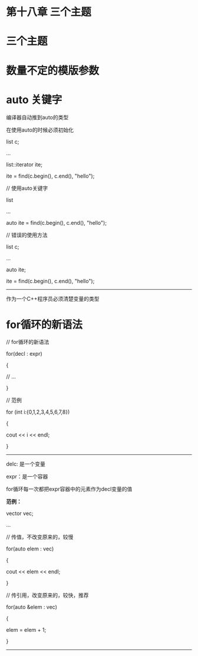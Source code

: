 # 第十八章 三个主题

# 三个主题

# 数量不定的模版参数

# auto 关键字

编译器自动推到auto的类型

在使用auto的时候必须初始化

list<string> c;

...

list<string>::iterator ite;

ite = find(c.begin(), c.end(), "hello");

// 使用auto关键字

list<string>

...

auto ite = find(c.begin(), c.end(), "hello");

// 错误的使用方法

list<string> c;

...

auto ite;

ite = find(c.begin(), c.end(), "hello");

---

作为一个C++程序员必须清楚变量的类型

# for循环的新语法

// for循环的新语法

for(decl : expr)

{

// ...

}

// 范例

for (int i:{0,1,2,3,4,5,6,7,8})

{

cout << i << endl;

}

---

delc: 是一个变量

expr：是一个容器

for循环每一次都把expr容器中的元素作为decl变量的值

**范例：**

vector<int> vec;

...

// 传值，不改变原来的，较慢

for(auto elem : vec)

{

cout << elem << endl;

}

// 传引用，改变原来的，较快，推荐

for(auto &elem : vec)

{

elem = elem + 1;

}

---